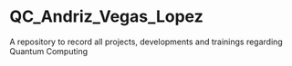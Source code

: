 # QC_Andriz_Vegas_Lopez
A repository to record all projects, developments and trainings regarding Quantum Computing
